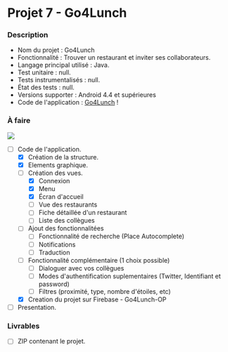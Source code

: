 # Projet 7 - Go4Lunch

### Description

* Nom du projet : Go4Lunch
* Fonctionnalité :  Trouver un restaurant et inviter ses collaborateurs.
* Langage principal utilisé : Java.
* Test unitaire : null.
* Tests instrumentalisés : null.
* État des tests : null.
* Versions supporter : Android 4.4 et supérieures
* Code de l'application : [Go4Lunch](https://github.com/DsMikael/Projet_7_Go4Lunch) !

### À faire 
![](https://progress-bar.dev/20/?scale=100&width=200)

* [ ] Code de l'application.
     - [x] Création de la structure.
     - [x] Elements graphique.
     - [ ] Création des vues.
          - [X] Connexion
          - [X] Menu
          - [X] Écran d'accueil
          - [ ] Vue des restaurants
          - [ ] Fiche détaillée d'un restaurant
          - [ ] Liste des collègues
     - [ ] Ajout des fonctionnalitées
          - [ ] Fonctionnalité de recherche (Place Autocomplete)
          - [ ] Notifications
          - [ ] Traduction
     - [ ] Fonctionnalité complémentaire (1 choix possible)
          - [ ] Dialoguer avec vos collègues
          - [ ] Modes d'authentification suplementaires (Twitter, Identifiant et password)
          - [ ] Filtres (proximité, type, nombre d'étoiles, etc)
     - [x] Creation du projet sur Firebase - Go4Lunch-OP

* [ ] Presentation.

### Livrables

* [ ]  ZIP contenant le projet.